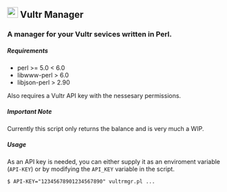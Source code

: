 ## <img width=25px src="https://www.vultr.com/dist/img/brand/logo_v_onwhite.svg">&nbsp;Vultr Manager

### A manager for your Vultr sevices written in Perl.

##### Requirements

* perl >= 5.0 < 6.0
* libwww-perl > 6.0
* libjson-perl > 2.90

Also requires a Vultr API key with the nessesary permissions.

##### Important Note

Currently this script only returns the balance and is very much a WIP.

##### Usage

As an API key is needed, you can either supply it as an enviroment variable (`API-KEY`) or by modifying the `API_KEY` variable in the script.

    $ API-KEY="12345678901234567890" vultrmgr.pl ...
